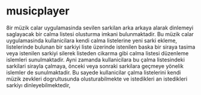 # musicplayer
8ir müzik calar uygulamasinda sevilen sarkilan arka arkaya alarak dinlemeyi saglayacak bir calma listesi olusturma
imkani bulunmaktadir. Bu müzik calar uygulamasinda kullanicilara kendi calma listelerine yeni sarki ekleme,
listelerinde bulunan bir sarkiyi liste üzerinde istenilen baska bir siraya tasima veya istenilen sarkiyi silerek listeden
cikarma gibi calma listesi düzenleme islemleri sunulmaktadir. Ayni zamanda kullanicilara bu çalma listesindeki sarkilari
sirayla çalmaya, önceki veya sonraki sarkilara geçmeye yönelik islemler de sunulmaktadir. Bu sayede kullanicilar çalma
listelerini kendi müzik zevkleri dogrultusunda olusturabilmekte ve istedikleri an istedikleri sarkiyı dinleyebilmektedir,
